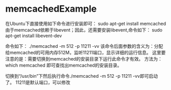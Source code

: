 # memcachedExample

在Ubuntu下直接使用如下命令进行安装即可：
sudo apt-get install memcached
由于memcached依赖于libevent；因此，还需要安装libevent,命令如下：
sudo apt-get install libevent-dev

命令如下：
./memcached -m 512 -p 11211 -vv
该命令后面参数的含义为：分配给memcached的可用内存512M，监听11211端口，显示详细的运行信息。
这里要注意的是：需要切换到memcached的安装目录下运行此命令才有效。 方法为：which memcached 即可查找出memcached的安装目录。

切换到“/usr/bin”下然后执行命令./memcached -m 512 -p 11211 -vv即可启动了。
11211是默认端口，可以修改
